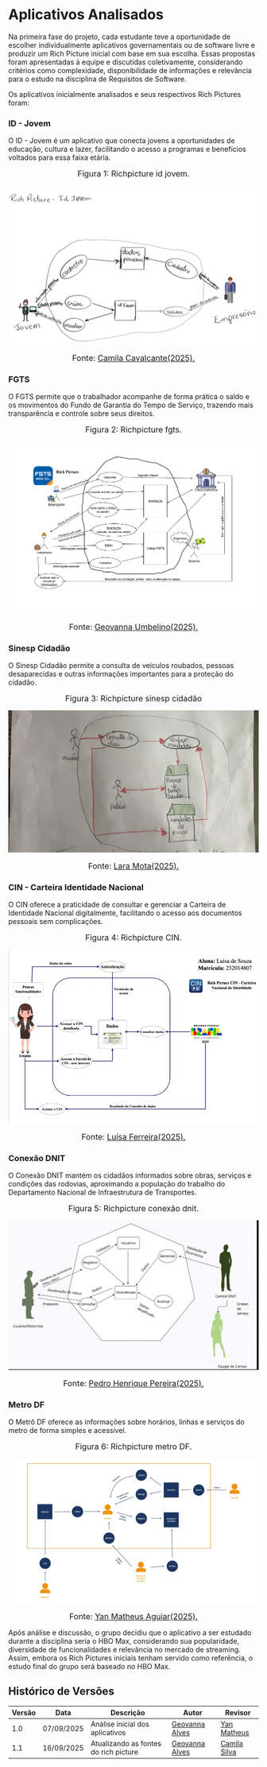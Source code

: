 # Aplicativos Analisados

Na primeira fase do projeto, cada estudante teve a oportunidade de escolher individualmente aplicativos governamentais ou de software livre e produzir um Rich Picture inicial com base em sua escolha. Essas propostas foram apresentadas à equipe e discutidas coletivamente, considerando critérios como complexidade, disponibilidade de informações e relevância para o estudo na disciplina de Requisitos de Software.

Os aplicativos inicialmente analisados e seus respectivos Rich Pictures foram:

### ID - Jovem

O ID - Jovem é um aplicativo que conecta jovens a oportunidades de educação, cultura e lazer, facilitando o acesso a programas e benefícios voltados para essa faixa etária.

<font size="3"><p style="text-align: center">Figura 1: Richpicture id jovem.</p></font>

![Richpicturev1](../img/Richpicture_camila.jpeg)

<font size="3"><p style="text-align: center">Fonte: <span style="color:black;">[Camila Cavalcante(2025).](https://github.com/CamilaSilvaC)</span></p></font>

### FGTS

O FGTS permite que o trabalhador acompanhe de forma prática o saldo e os movimentos do Fundo de Garantia do Tempo de Serviço, trazendo mais transparência e controle sobre seus direitos.

<font size="3"><p style="text-align: center">Figura 2: Richpicture fgts.</p></font>

![Richpicturev1](../img/richpicture.Geovanna.png)

<font size="3"><p style="text-align: center">Fonte: <span style="color:black;">[Geovanna Umbelino(2025).](https://github.com/GeovannaUmbelino)</span></p></font>

### Sinesp Cidadão

O Sinesp Cidadão permite a consulta de veículos roubados, pessoas desaparecidas e outras informações importantes para a proteção do cidadão.

<font size="3"><p style="text-align: center">Figura 3: Richpicture sinesp cidadão</p></font>

![Richpicturev1](../img/richpicture_lara.jpeg)

<font size="3"><p style="text-align: center">Fonte: <span style="color:black;">[Lara Mota(2025).](https://github.com/mel14-hub)</span></p></font>

### CIN - Carteira Identidade Nacional

O CIN oferece a praticidade de consultar e gerenciar a Carteira de Identidade Nacional digitalmente, facilitando o acesso aos documentos pessoais sem complicações.

<font size="3"><p style="text-align: center">Figura 4: Richpicture CIN.</p></font>

![Richpicturev1](../img/richpicture_luisa.jpeg)

<font size="3"><p style="text-align: center">Fonte: <span style="color:black;">[Luísa Ferreira(2025).](https://github.com/luisa12ll)</span></p></font>

### Conexão DNIT

O Conexão DNIT mantém os cidadãos informados sobre obras, serviços e condições das rodovias, aproximando a população do trabalho do Departamento Nacional de Infraestrutura de Transportes.

<font size="3"><p style="text-align: center">Figura 5: Richpicture conexão dnit.</p></font>

![Richpicturev1](../img/richpicture_pedro.jpeg)

<font size="3"><p style="text-align: center">Fonte: <span style="color:black;">[Pedro Henrique Pereira(2025).](https://github.com/pedrohpsantos)</span> 
</p></font>

### Metro DF

O Metrô DF oferece as informações sobre horários, linhas e serviços do metro de forma simples e acessível.

<font size="3"><p style="text-align: center">Figura 6: Richpicture metro DF.</p></font>

![Richpicturev1](../img/richpicture_yan.jpeg)

<font size="3"><p style="text-align: center">Fonte: <span style="color:black;">[Yan Matheus Aguiar(2025).](https://github.com/Yanmatheus0812)</span></p></font>

Após análise e discussão, o grupo decidiu que o aplicativo a ser estudado durante a disciplina seria o HBO Max, considerando sua popularidade, diversidade de funcionalidades e relevância no mercado de streaming. Assim, embora os Rich Pictures iniciais tenham servido como referência, o estudo final do grupo será baseado no HBO Max.

## Histórico de Versões

| Versão   | Data       | Descrição                                | Autor                    | Revisor |
|----------|------------|------------------------------------------|--------------------------|---------|
| 1.0      | 07/09/2025 | Análise inicial dos aplicativos     | [Geovanna Alves](https://github.com/GeovannaUmbelino)           |  [Yan Matheus](https://github.com/Yanmatheus0812)   |
 | 1.1      | 16/09/2025 | Atualizando as fontes do rich picture     | [Geovanna Alves](https://github.com/GeovannaUmbelino)           | [Camila Silva](https://github.com/CamilaSilvaC)  |